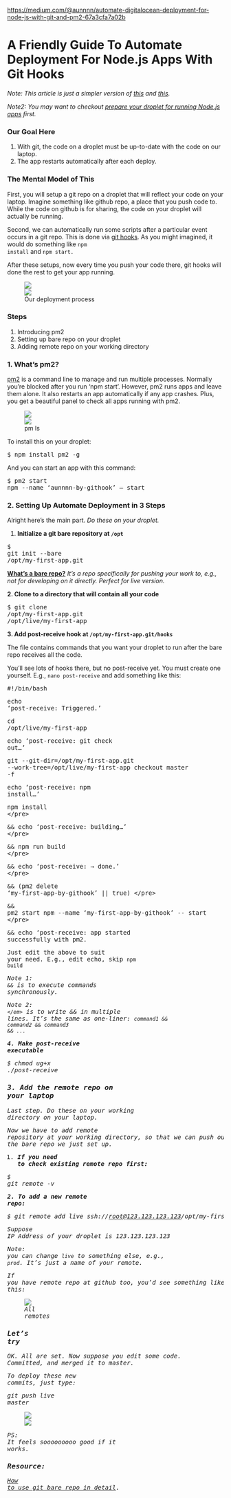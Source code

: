 <a href="https://medium.com/@aunnnn/automate-digitalocean-deployment-for-node-js-with-git-and-pm2-67a3cfa7a02b">https://medium.com/@aunnnn/automate-digitalocean-deployment-for-node-js-with-git-and-pm2-67a3cfa7a02b</a><div id="articleHeader"><h1>A Friendly Guide To Automate Deployment For Node.js Apps With Git Hooks</h1></div><p id="ea42"><em>Note: This article is just a simpler version of </em><a href="https://www.digitalocean.com/community/tutorials/how-to-set-up-automatic-deployment-with-git-with-a-vps" target="_blank"><em>this</em></a><em> and </em><a href="https://www.digitalocean.com/community/tutorials/how-to-use-git-hooks-to-automate-development-and-deployment-tasks" target="_blank"><em>this</em></a><em>.</em></p><p id="2b4a"><em>Note2: You may want to checkout </em><a href="https://blog.cloudboost.io/preparing-ubuntu-16-04-for-node-js-mongodb-applications-b1f7f81f5bf4" target="_blank"><em>prepare your droplet for running Node.js apps</em></a><em> first.</em></p><h3 id="a1d6">Our Goal Here</h3><ol><li id="1c5f">With git, the code on a droplet must be up-to-date with the code on our laptop.</li><li id="39e2">The app restarts automatically after each deploy.</li></ol><h3 id="6933">The Mental Model of This</h3><p id="3fc3">First, you will setup a git repo on a droplet that will reflect your code on your laptop. Imagine something like github repo, a place that you push code to. While the code on github is for sharing, the code on your droplet will actually be running.</p><p id="158c">Second, we can automatically run some scripts after a particular event occurs in a git repo. This is done via <a href="https://www.atlassian.com/git/tutorials/git-hooks" target="_blank">git hooks</a>. As you might imagined, it would do something like <code>npm install</code> and <code>npm start.</code></p><p id="3d29">After these setups, now every time you push your code there, git hooks will done the rest to get your app running.</p><figure id="e8bc"><div><div><img src="https://cdn-images-1.medium.com/freeze/max/60/1*C9T1isZBrFTP37caDq2JCw.png?q=20" /><div class="readableLargeImageContainer"><img src="https://cdn-images-1.medium.com/max/1600/1*C9T1isZBrFTP37caDq2JCw.png" /></div><figcaption>Our deployment process</figcaption></figure><h3 id="8293">Steps</h3><ol><li id="c673">Introducing pm2</li><li id="ad09">Setting up bare repo on your droplet</li><li id="9e4a">Adding remote repo on your working directory</li></ol><h3 id="0c96">1. What’s pm2?</h3><p id="841e"><a href="https://github.com/Unitech/pm2" target="_blank">pm2</a> is a command line to manage and run multiple processes. Normally you’re blocked after you run ‘npm start’. However, pm2 runs apps and leave them alone. It also restarts an app automatically if any app crashes. Plus, you get a beautiful panel to check all apps running with pm2.</p><figure id="9e9f"><div><div><img src="https://cdn-images-1.medium.com/freeze/max/60/1*Vtr3By2aexzWCKlR6coofQ.png?q=20" /><div class="readableLargeImageContainer"><img src="https://cdn-images-1.medium.com/max/1600/1*Vtr3By2aexzWCKlR6coofQ.png" /></div><figcaption>pm ls</figcaption></figure><p id="0bee">To install this on your droplet:</p><pre id="c92e">$ npm install pm2 -g</pre><p id="fcb9">And you can start an app with this command:</p><pre id="dc17">$ pm2 start npm --name ‘aunnnn-by-githook’ — start</pre><h3 id="9be7">2. Setting Up Automate Deployment in 3 Steps</h3><p id="8fbd">Alright here’s the main part. <em>Do these on your droplet.</em></p><ol><li id="caba"><strong>Initialize a git bare repository at </strong><code><strong>/opt</strong></code></li></ol><pre id="4030">$ git init --bare /opt/my-first-app.git</pre><p id="1ec2"><a href="https://stackoverflow.com/a/28428742/6666165" target="_blank"><strong>What’s a bare repo?</strong></a> <em>It’s a repo specifically for pushing your work to, e.g., not for developing on it directly. Perfect for live version.</em></p><p id="28e7"><strong>2. Clone to a directory that will contain all your code</strong></p><pre id="5804">$ git clone /opt/my-first-app.git /opt/live/my-first-app</pre><p id="b664"><strong>3. Add post-receive hook at </strong><code><strong>/opt/my-first-app.git/hooks</strong></code></p><p id="34ce">The file contains commands that you want your droplet to run after the bare repo receives all the code.</p><p id="8994">You’ll see lots of hooks there, but no post-receive yet. You must create one yourself. E.g., <code>nano post-receive</code> and add something like this:</p><pre id="8805">#!/bin/bash</pre><pre id="71a6">echo ‘post-receive: Triggered.’</pre><pre id="d781">cd /opt/live/my-first-app</pre><pre id="aca3">echo ‘post-receive: git check out…’</pre><pre id="993f">git --git-dir=/opt/my-first-app.git --work-tree=/opt/live/my-first-app checkout master -f</pre><pre id="8e4c">echo ‘post-receive: npm install…’</pre><pre id="7e0c">npm install \</pre><pre id="0f03">&& echo ‘post-receive: building…’ \</pre><pre id="b656">&& npm run build \</pre><pre id="faf8">&& echo ‘post-receive: → done.’ \</pre><pre id="0aab">&& (pm2 delete ‘my-first-app-by-githook’ || true) \</pre><pre id="5f00">&& pm2 start npm --name ‘my-first-app-by-githook’ -- start \</pre><pre id="f49c">&& echo ‘post-receive: app started successfully with pm2.</pre><p id="8500">Just edit the above to suit your need. E.g., edit echo, skip <code>npm build</code></p><p id="0666"><em>Note 1: </em><code><em>&&</em></code><em> is to execute commands synchronously.</em></p><p id="5015"><em>Note 2: </em><code><em>\</em></code><em> is to write && in multiple lines. It’s the same as one-liner: </em><code><em>command1 && command2 && command3 && ...</em></code></p><p id="7360"><strong>4. Make post-receive executable</strong></p><pre id="a42b">$ chmod ug+x ./post-receive</pre><h3 id="c3ff">3. Add the remote repo on your laptop</h3><p id="64f7">Last step. <em>Do these on your working directory on your laptop.</em></p><p id="55d6">Now we have to add remote repository at your working directory, so that we can push our code to the bare repo we just set up.</p><ol><li id="2a76"><strong>If you need to check existing remote repo first:</strong></li></ol><pre id="8253">$ git remote -v</pre><p id="51c3"><strong>2. To add a new remote repo:</strong></p><pre id="283c">$ git remote add live ssh://root@123.123.123.123/opt/my-first-app.git</pre><p id="9531"><em>Suppose IP Address of your droplet is 123.123.123.123</em></p><p id="a4a5">Note: you can change <code>live</code> to something else, e.g., <code>prod</code>. It’s just a name of your remote.</p><p id="e9b7">If you have remote repo at github too, you’d see something like this:</p><figure id="3a66"><div><div class="readableLargeImageContainer"><img src="https://cdn-images-1.medium.com/max/1600/1*JR4eDsdlQDErx7SGanqh4Q.png" /></div><figcaption>All remotes</figcaption></figure><h3 id="52f7">Let’s try</h3><p id="7cc1">OK. All are set. Now suppose you edit some code. Committed, and merged it to master.</p><p id="ac60">To deploy these new commits, just type:</p><pre id="247a">git push live master</pre><figure id="23c9"><div><div><img src="https://cdn-images-1.medium.com/freeze/max/60/1*S1RgX8G7bjlM4b1QTPZSRQ.png?q=20" /><div class="readableLargeImageContainer"><img src="https://cdn-images-1.medium.com/max/1600/1*S1RgX8G7bjlM4b1QTPZSRQ.png" /></div></figure><p id="d872"><em>PS: It feels sooooooooo good if it works.</em></p><h3 id="7a97">Resource:</h3><p id="8ef3"><a href="https://stackoverflow.com/a/31590993/6666165" target="_blank">How to use git bare repo in detail</a>.</p>